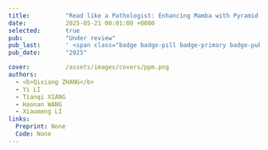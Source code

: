 ```yaml
---
title:          "Read like a Pathologist: Enhancing Mamba with Pyramid Router for Whole Slide Image Analysis"
date:           2025-05-21 00:01:00 +0800
selected:       true
pub:            "Under review"
pub_last:       ' <span class="badge badge-pill badge-primary badge-publication">WSI Analysis</span>'
pub_date:       "2025"

cover:          /assets/images/covers/ppm.png
authors:
  - <b>Qixiang ZHANG</b>
  - Yi LI
  - Tianqi XIANG
  - Haonan WANG
  - Xiaomeng LI
links:
  Preprint: None
  Code: None
---
```

